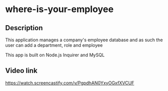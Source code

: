 # where-is-your-employee

## Description

This application manages a company's employee database and as such the user can add a department, role and employee

This app is built on Node.js Inquirer and MySQL

## Video link

https://watch.screencastify.com/v/PgpdhAN0YxyOGxfXVCUF
